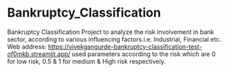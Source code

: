 # Bankruptcy_Classification
Bankruptcy Classification Project to analyze the risk involvement in bank sector, according to various influencing factors.i.e. Industrial, Financial etc.
Web address: https://vivekgangurde-bankruptcy-classification-test-of0mkb.streamlit.app/
used parameters according to the risk which are 0 for low risk, 0.5 & 1 for medium & High risk respectively.
